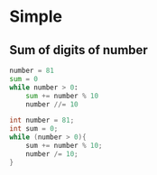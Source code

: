 # Simple

## Sum of digits of number

```python
number = 81
sum = 0 
while number > 0:
    sum += number % 10
    number //= 10
``` 

```java
int number = 81;
int sum = 0;
while (number > 0){
    sum += number % 10;
    number /= 10;
}
```
